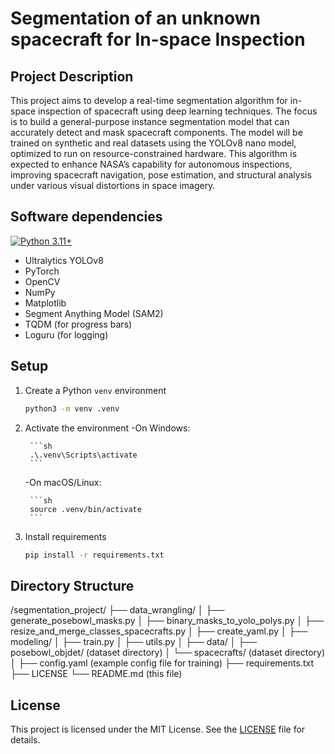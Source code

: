 
# Segmentation of an unknown spacecraft for In-space Inspection

## Project Description
This project aims to develop a real-time segmentation algorithm for in-space inspection of spacecraft using deep learning techniques. The focus is to build a general-purpose instance segmentation model that can accurately detect and mask spacecraft components. The model will be trained on synthetic and real datasets using the YOLOv8 nano model, optimized to run on resource-constrained hardware. This algorithm is expected to enhance NASA’s capability for autonomous inspections, improving spacecraft navigation, pose estimation, and structural analysis under various visual distortions in space imagery.


## Software dependencies
[![Python 3.11+](https://img.shields.io/badge/python-3.11-blue.svg)](https://www.python.org/downloads/release/python-311/)
- Ultralytics YOLOv8
- PyTorch
- OpenCV
- NumPy
- Matplotlib
- Segment Anything Model (SAM2)
- TQDM (for progress bars)
- Loguru (for logging)

## Setup

1. Create a Python `venv` environment

    ```sh
    python3 -m venv .venv
    ```

2. Activate the environment
   -On Windows:
   
        ```sh
        .\.venv\Scripts\activate
        ```
    -On macOS/Linux:
   
        ```sh
        source .venv/bin/activate
        ```

4. Install requirements

    ```sh
    pip install -r requirements.txt
    ```
## Directory Structure

/segmentation_project/
├── data_wrangling/
│   ├── generate_posebowl_masks.py
│   ├── binary_masks_to_yolo_polys.py
│   ├── resize_and_merge_classes_spacecrafts.py
│   ├── create_yaml.py
│
├── modeling/
│   ├── train.py
│   ├── utils.py
│
├── data/
│   ├── posebowl_objdet/ (dataset directory)
│   └── spacecrafts/ (dataset directory)
│
├── config.yaml (example config file for training)
├── requirements.txt
├── LICENSE
└── README.md (this file)

## License

This project is licensed under the MIT License. See the [LICENSE](../LICENSE) file for details.


